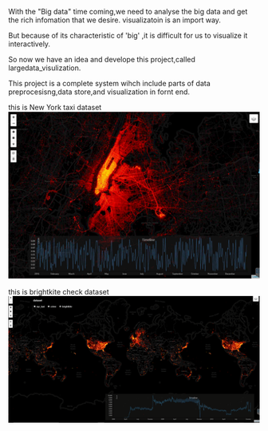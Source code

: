 With the "Big data" time coming,we need to analyse the big data and get the rich infomation that we desire. visualizatoin is an import way.

But because of its characteristic of 'big' ,it is difficult for us to visualize it interactively.

So now we have an idea and develope this project,called largedata_visulization.

This project is a complete system wihch include parts of  data preprocesisng,data store,and visualization in fornt end.

this is New York taxi dataset 
![](/img/show1.png)

this is brightkite check dataset 
![](/img/show2.png)
